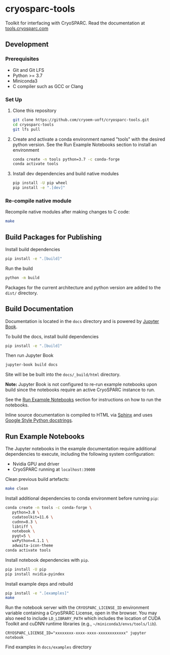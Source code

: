 # cryosparc-tools

Toolkit for interfacing with CryoSPARC. Read the documentation at
[tools.cryosparc.com](https://tools.cryosparc.com)

## Development

### Prerequisites

- Git and Git LFS
- Python >= 3.7
- Miniconda3
- C compiler such as GCC or Clang

### Set Up

1. Clone this repository
   ```sh
   git clone https://github.com/cryoem-uoft/cryosparc-tools.git
   cd cryosparc-tools
   git lfs pull
   ```
2. Create and activate a conda environment named "tools" with the desired python version. See the Run Example Notebooks section to install an environment
   ```sh
   conda create -n tools python=3.7 -c conda-forge
   conda activate tools
   ```
3. Install dev dependencies and build native modules
   ```sh
   pip install -U pip wheel
   pip install -e ".[dev]"
   ```

### Re-compile native module

Recompile native modules after making changes to C code:

```sh
make
```

## Build Packages for Publishing

Install build dependencies

```sh
pip install -e ".[build]"
```

Run the build

```sh
python -m build
```

Packages for the current architecture and python version are added to the
`dist/` directory.

## Build Documentation

Documentation is located in the `docs` directory and is powered by [Jupyter Book](https://jupyterbook.org/en/stable/intro.html).

To build the docs, install build dependencies

```sh
pip install -e ".[build]"
```

Then run Jupyter Book

```sh
jupyter-book build docs
```

Site will be be built into the `docs/_build/html` directory.

**Note:** Jupyter Book is not configured to re-run example notebooks upon build
since the notebooks require an active CryoSPARC instance to run.

See the [Run Example Notebooks](#run-example-notebooks) section for instructions
on how to run the notebooks.

Inline source documentation is compiled to HTML via [Sphinx](https://www.sphinx-doc.org/en/master/index.html) and uses [Google Style Python docstrings](https://www.sphinx-doc.org/en/master/usage/extensions/example_google.html#example-google).

## Run Example Notebooks

The Jupyter notebooks in the example documentation require additional
dependencies to execute, including the following system configuration:

- Nvidia GPU and driver
- CryoSPARC running at `localhost:39000`

Clean previous build artefacts:

```sh
make clean
```

Install additional dependencies to conda environment before running `pip`:

```sh
conda create -n tools -c conda-forge \
   python=3.8 \
   cudatoolkit=11.6 \
   cudnn=8.3 \
   libtiff \
   notebook \
   pyqt=5 \
   wxPython=4.1.1 \
   adwaita-icon-theme
conda activate tools
```

Install notebook dependencies with `pip`.

```sh
pip install -U pip
pip install nvidia-pyindex
```

Install example deps and rebuild

```sh
pip install -e ".[examples]"
make
```

Run the notebook server with the `CRYOSPARC_LICENSE_ID` environment variable
containing a CryoSPARC License, open in the browser. You may also need to
include `LD_LIBRARY_PATH` which includes the location of CUDA Toolkit and cuDNN
runtime libraries (e.g., `~/miniconda3/envs/tools/lib`).

```
CRYOSPARC_LICENSE_ID="xxxxxxxx-xxxx-xxxx-xxxxxxxxxxxx" jupyter notebook
```

Find examples in `docs/examples` directory
